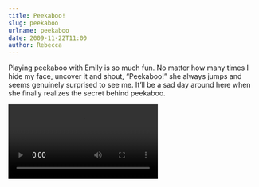 ```yaml
---
title: Peekaboo!
slug: peekaboo
urlname: peekaboo
date: 2009-11-22T11:00
author: Rebecca
---
```

Playing peekaboo with Emily is so much fun. No matter how many times I hide my
face, uncover it and shout, &ldquo;Peekaboo!&rdquo; she always jumps and seems
genuinely surprised to see me. It&#x02bc;ll be a sad day around here when she
finally realizes the secret behind peekaboo.

<video controls preload="metadata">
    <source src="{static}/images/2009-11-21-peekaboo.mp4" type="video/mp4">
</video>
